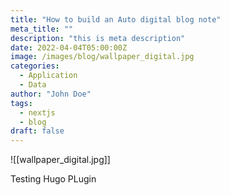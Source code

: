 ```yaml
---
title: "How to build an Auto digital blog note"
meta_title: ""
description: "this is meta description"
date: 2022-04-04T05:00:00Z
image: /images/blog/wallpaper_digital.jpg
categories:
  - Application
  - Data
author: "John Doe"
tags:
  - nextjs
  - blog
draft: false
---
```



![[wallpaper_digital.jpg]]



Testing Hugo PLugin
